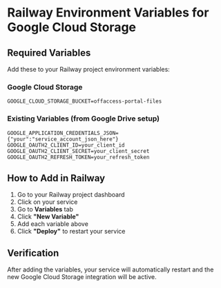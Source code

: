 # Railway Environment Variables for Google Cloud Storage

## Required Variables

Add these to your Railway project environment variables:

### Google Cloud Storage
```
GOOGLE_CLOUD_STORAGE_BUCKET=offaccess-portal-files
```

### Existing Variables (from Google Drive setup)
```
GOOGLE_APPLICATION_CREDENTIALS_JSON={"your":"service_account_json_here"}
GOOGLE_OAUTH2_CLIENT_ID=your_client_id
GOOGLE_OAUTH2_CLIENT_SECRET=your_client_secret
GOOGLE_OAUTH2_REFRESH_TOKEN=your_refresh_token
```

## How to Add in Railway

1. Go to your Railway project dashboard
2. Click on your service
3. Go to **Variables** tab
4. Click **"New Variable"**
5. Add each variable above
6. Click **"Deploy"** to restart your service

## Verification

After adding the variables, your service will automatically restart and the new Google Cloud Storage integration will be active.
